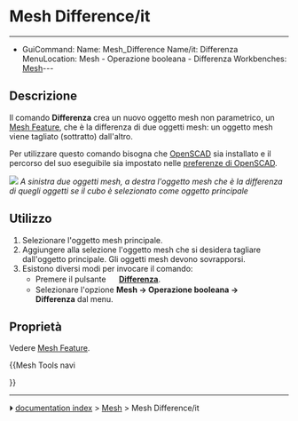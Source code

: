 # Mesh Difference/it
---
- GuiCommand:
   Name: Mesh_Difference
   Name/it: Differenza
   MenuLocation: Mesh - Operazione booleana - Differenza
   Workbenches: [Mesh](Mesh_Workbench/it.md)---

## Descrizione

Il comando **Differenza** crea un nuovo oggetto mesh non parametrico, un [Mesh Feature](Mesh_Feature/it.md), che è la differenza di due oggetti mesh: un oggetto mesh viene tagliato (sottratto) dall\'altro.

Per utilizzare questo comando bisogna che [OpenSCAD](http://www.openscad.org/) sia installato e il percorso del suo eseguibile sia impostato nelle [preferenze di OpenSCAD](OpenSCAD_Preferences/it.md).

![](images/Mesh_Difference_example.png ) 
*A sinistra due oggetti mesh, a destra l'oggetto mesh che è la differenza di quegli oggetti se il cubo è selezionato come oggetto principale*

## Utilizzo

1.  Selezionare l\'oggetto mesh principale.
2.  Aggiungere alla selezione l\'oggetto mesh che si desidera tagliare dall\'oggetto principale. Gli oggetti mesh devono sovrapporsi.
3.  Esistono diversi modi per invocare il comando:
    -   Premere il pulsante **<img src="images/Mesh_Difference.svg" width=16px> [ Differenza](Mesh_Difference/it.md)**.
    -   Selezionare l\'opzione **Mesh → Operazione booleana → <img src="images/Mesh_Difference.svg" width=16px> Differenza** dal menu.

## Proprietà

Vedere [Mesh Feature](Mesh_Feature/it.md).





{{Mesh Tools navi

}}



---
⏵ [documentation index](../README.md) > [Mesh](Mesh_Workbench.md) > Mesh Difference/it
